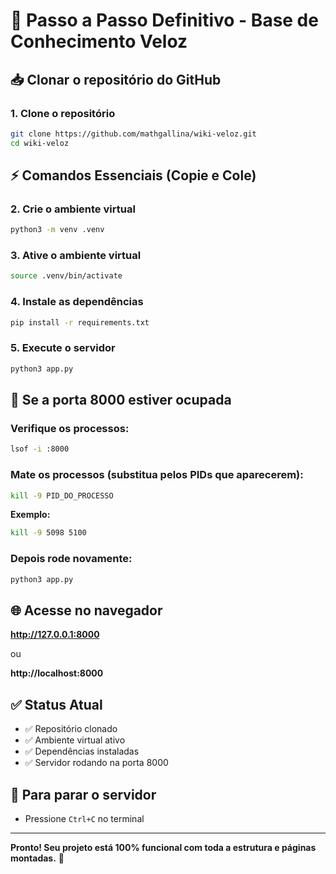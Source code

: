 # 🚀 Passo a Passo Definitivo - Base de Conhecimento Veloz

## 📥 Clonar o repositório do GitHub

### 1. Clone o repositório
```bash
git clone https://github.com/mathgallina/wiki-veloz.git
cd wiki-veloz
```

## ⚡ Comandos Essenciais (Copie e Cole)

### 2. Crie o ambiente virtual
```bash
python3 -m venv .venv
```

### 3. Ative o ambiente virtual
```bash
source .venv/bin/activate
```

### 4. Instale as dependências
```bash
pip install -r requirements.txt
```

### 5. Execute o servidor
```bash
python3 app.py
```

## 🔧 Se a porta 8000 estiver ocupada

### Verifique os processos:
```bash
lsof -i :8000
```

### Mate os processos (substitua pelos PIDs que aparecerem):
```bash
kill -9 PID_DO_PROCESSO
```

**Exemplo:**
```bash
kill -9 5098 5100
```

### Depois rode novamente:
```bash
python3 app.py
```

## 🌐 Acesse no navegador
**http://127.0.0.1:8000**

ou

**http://localhost:8000**

## ✅ Status Atual
- ✅ Repositório clonado
- ✅ Ambiente virtual ativo
- ✅ Dependências instaladas
- ✅ Servidor rodando na porta 8000

## 🛑 Para parar o servidor
- Pressione `Ctrl+C` no terminal

---

**Pronto! Seu projeto está 100% funcional com toda a estrutura e páginas montadas.** 🎉 